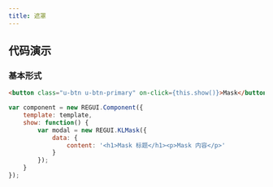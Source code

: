 ```yaml
---
title: 遮罩
---
```


## 代码演示

### 基本形式

<!-- demo_start -->
<div class="m-example"></div>

```html
<button class="u-btn u-btn-primary" on-click={this.show()}>Mask</button>
```

```javascript
var component = new REGUI.Component({
    template: template,
    show: function() {
        var modal = new REGUI.KLMask({
            data: {
                content: '<h1>Mask 标题</h1><p>Mask 内容</p>'
            }
        });
    }
});
```
<!-- demo_end -->